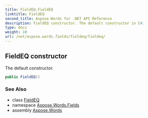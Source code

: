 ```yaml
---
title: FieldEQ.FieldEQ
linktitle: FieldEQ
second_title: Aspose.Words for .NET API Reference
description: FieldEQ constructor. The default constructor in C#.
type: docs
weight: 10
url: /net/aspose.words.fields/fieldeq/fieldeq/
---
```

## FieldEQ constructor

The default constructor.

```csharp
public FieldEQ()
```

### See Also

* class [FieldEQ](../)
* namespace [Aspose.Words.Fields](../../fieldeq/)
* assembly [Aspose.Words](../../../)
